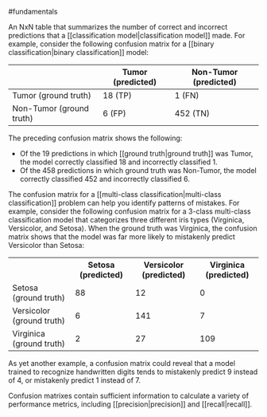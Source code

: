 #fundamentals

An NxN table that summarizes the number of correct and incorrect predictions
that a [[classification model|classification model]] made.
For example, consider the following confusion matrix for a
[[binary classification|binary classification]] model:

<table>
<thead>
<tr>
<th></th>
<th>Tumor (predicted)</th>
<th>Non-Tumor (predicted)</th>
</tr>
</thead>

<tbody>
<tr>
<td>Tumor (ground truth)</td>
<td>18 (TP)</td>
<td>1 (FN)</td>
</tr>
<tr>
<td>Non-Tumor (ground truth)</td>
<td>6 (FP)</td>
<td>452 (TN)</td>
</tr>
</tbody>
</table>

The preceding confusion matrix shows the following:

<ul>
<li>Of the 19 predictions in which [[ground truth|ground truth]] was Tumor,
the model correctly classified 18 and incorrectly classified 1.</li>
<li>Of the 458 predictions in which ground truth was Non-Tumor, the model
correctly classified 452 and incorrectly classified 6.</li>
</ul>

The confusion matrix for a [[multi-class classification|multi-class classification]]
problem can help you identify patterns of mistakes.
For example, consider the following confusion matrix for a 3-class
multi-class classification model that categorizes three different iris types
(Virginica, Versicolor, and Setosa). When the ground truth was Virginica, the
confusion matrix shows that the model was far more likely to mistakenly
predict Versicolor than Setosa:

<table>
  <tr>
    <th>&nbsp;</th>
    <th>Setosa (predicted)</th>
    <th>Versicolor (predicted)</th>
    <th>Virginica (predicted)</th>
  </tr>
  <tr>
    <td>Setosa (ground truth)</td>
    <td>88</td>
    <td>12</td>
    <td>0</td>
  </tr>
  <tr>
    <td>Versicolor (ground truth)</td>
    <td>6</td>
    <td>141</td>
    <td>7</td>
  </tr>
  <tr>
    <td>Virginica (ground truth)</td>
    <td>2</td>
    <td>27</td>
    <td>109</td>
  </tr>
</table>

As yet another example, a confusion matrix could reveal that a model trained
to recognize handwritten digits tends to mistakenly predict 9 instead of 4,
or mistakenly predict 1 instead of 7.

Confusion matrixes contain sufficient information to calculate a
variety of performance metrics, including [[precision|precision]]
and [[recall|recall]].

